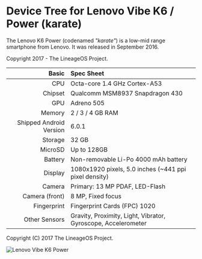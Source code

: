 Device Tree for Lenovo Vibe K6 / Power (karate)
===========================================

The Lenovo K6 Power (codenamed _"karate"_) is a low-mid range smartphone from Lenovo.
It was released in September 2016.

Copyright 2017 - The LineageOS Project.

Basic   | Spec Sheet
-------:|:-------------------------
CPU     | Octa-core 1.4 GHz Cortex-A53
Chipset | Qualcomm MSM8937 Snapdragon 430
GPU     | Adreno 505
Memory  | 2 / 3 / 4 GB RAM
Shipped Android Version | 6.0.1
Storage | 32 GB
MicroSD | Up to 128GB
Battery | Non-removable Li-Po 4000 mAh battery
Display | 1080x1920 pixels, 5.0 inches (~441 ppi pixel density)
Camera  | Primary: 13 MP PDAF, LED-Flash
Camera (front)  | 8 MP, Fixed focus
Fingerprint | Fingerprint Cards (FPC) 1020
Other Sensors | Gravity, Proximity, Light, Vibrator, Gyroscope, Accelerometer

Copyright (C) 2017 The LineageOS Project.

![Lenovo Vibe K6 Power](http://cdn2.gsmarena.com/vv/pics/lenovo/lenovo-k6-power1.jpg "Lenovo Vibe K6 Power")
